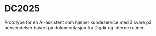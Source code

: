 # DC2025
Prototype for en AI-assistent som hjelper kundeservice med å svare på henvendelser basert på dokumentasjon fra Digdir og interne rutiner.
